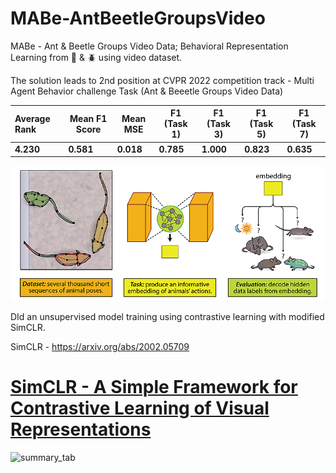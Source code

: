 # MABe-AntBeetleGroupsVideo

MABe - Ant &amp; Beetle Groups Video Data; Behavioral Representation Learning from 🐜 &amp; 🪲 using video dataset.

The solution leads to 2nd position at CVPR 2022 competition track - Multi Agent Behavior challenge Task (Ant & Beeetle Groups Video Data)

| Average Rank    | Mean F1 Score | Mean MSE   | F1 (Task 1) | F1 (Task 3) | F1 (Task 5) | F1 (Task 7) |
| :-------------- | ------------- | ---------- | ----------- | ----------- | ----------- | ----------- |
| **4.230** | **0.581**    | **0.018** | **0.785**  | **1.000**  | **0.823**  | **0.635**  |



![summary_tab](assets/arch.png)

DId an unsupervised model training using contrastive learning with modified SimCLR.

SimCLR - https://arxiv.org/abs/2002.05709

# [SimCLR - A Simple Framework for Contrastive Learning of Visual Representations](https://github.com/google-research/simclr#simclr---a-simple-framework-for-contrastive-learning-of-visual-representations)

![summary_tab](https://camo.githubusercontent.com/5ab5e0c019cdd8129b4450539231f34dc028c0cd64ba5d50db510d1ba2184160/68747470733a2f2f312e62702e626c6f6773706f742e636f6d2f2d2d764834504b704539596f2f586f3461324259657276492f414141414141414146704d2f766146447750584f79416f6b4143385868383532447a4f67457332324e68625877434c63424741735948512f73313630302f696d616765342e676966)
